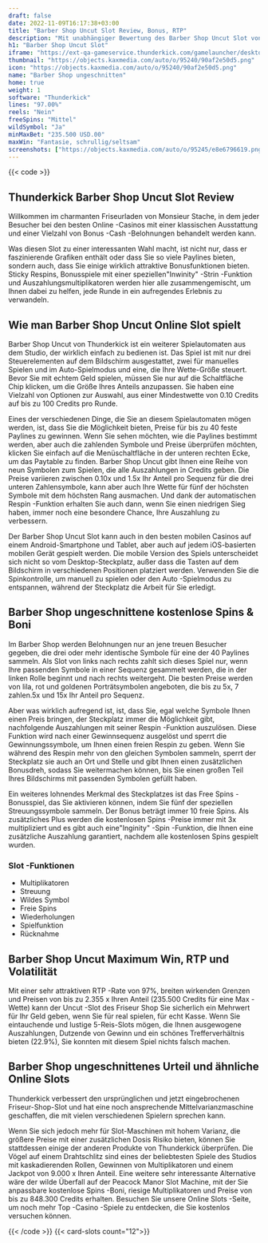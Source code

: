 ```yaml
---
draft: false
date: 2022-11-09T16:17:38+03:00
title: "Barber Shop Uncut Slot Review, Bonus, RTP"
description: "Mit unabhängiger Bewertung des Barber Shop Uncut Slot von Thunderkick können Sie kostenlos oder echtes Geld spielen und hier einen Bonus erhalten!"
h1: "Barber Shop Uncut Slot"
iframe: "https://ext-qa-gameservice.thunderkick.com/gamelauncher/desktopLauncher/external-lobby?gameId=tk-barbershop-a&container=container&operatorId=2"
thumbnail: "https://objects.kaxmedia.com/auto/o/95240/90af2e50d5.png"
icon: "https://objects.kaxmedia.com/auto/o/95240/90af2e50d5.png"
name: "Barber Shop ungeschnitten"
home: true
weight: 1
software: "Thunderkick"
lines: "97.00%"
reels: "Nein"
freeSpins: "Mittel"
wildSymbol: "Ja"
minMaxBet: "235.500 USD.00"
maxWin: "Fantasie, schrullig/seltsam"
screenshots: ["https://objects.kaxmedia.com/auto/o/95245/e8e6796619.png"]
---
```


{{< code >}}<h2>Thunderkick Barber Shop Uncut Slot Review</h2><p>Willkommen im charmanten Friseurladen von Monsieur Stache, in dem jeder Besucher bei den besten Online -Casinos mit einer klassischen Ausstattung und einer Vielzahl von Bonus -Cash -Belohnungen behandelt werden kann.</p><p>Was diesen Slot zu einer interessanten Wahl macht, ist nicht nur, dass er faszinierende Grafiken enthält oder dass Sie so viele Paylines bieten, sondern auch, dass Sie einige wirklich attraktive Bonusfunktionen bieten. Sticky Respins, Bonusspiele mit einer speziellen"Inwinity" -Strin -Funktion und Auszahlungsmultiplikatoren werden hier alle zusammengemischt, um Ihnen dabei zu helfen, jede Runde in ein aufregendes Erlebnis zu verwandeln.</p><h2>Wie man Barber Shop Uncut Online Slot spielt</h2><p>Barber Shop Uncut von Thunderkick ist ein weiterer Spielautomaten aus dem Studio, der wirklich einfach zu bedienen ist. Das Spiel ist mit nur drei Steuerelementen auf dem Bildschirm ausgestattet, zwei für manuelles Spielen und im Auto-Spielmodus und eine, die Ihre Wette-Größe steuert. Bevor Sie mit echtem Geld spielen, müssen Sie nur auf die Schaltfläche Chip klicken, um die Größe Ihres Anteils anzupassen. Sie haben eine Vielzahl von Optionen zur Auswahl, aus einer Mindestwette von 0.10 Credits auf bis zu 100 Credits pro Runde.</p><p>Eines der verschiedenen Dinge, die Sie an diesem Spielautomaten mögen werden, ist, dass Sie die Möglichkeit bieten, Preise für bis zu 40 feste Paylines zu gewinnen. Wenn Sie sehen möchten, wie die Paylines bestimmt werden, aber auch die zahlenden Symbole und Preise überprüfen möchten, klicken Sie einfach auf die Menüschaltfläche in der unteren rechten Ecke, um das Paytable zu finden. Barber Shop Uncut gibt Ihnen eine Reihe von neun Symbolen zum Spielen, die alle Auszahlungen in Credits geben. Die Preise variieren zwischen 0.10x und 1.5x Ihr Anteil pro Sequenz für die drei unteren Zahlensymbole, kann aber auch Ihre Wette für fünf der höchsten Symbole mit dem höchsten Rang ausmachen. Und dank der automatischen Respin -Funktion erhalten Sie auch dann, wenn Sie einen niedrigen Sieg haben, immer noch eine besondere Chance, Ihre Auszahlung zu verbessern.</p><p>Der Barber Shop Uncut Slot kann auch in den besten mobilen Casinos auf einem Android-Smartphone und Tablet, aber auch auf jedem iOS-basierten mobilen Gerät gespielt werden. Die mobile Version des Spiels unterscheidet sich nicht so vom Desktop-Steckplatz, außer dass die Tasten auf dem Bildschirm in verschiedenen Positionen platziert werden. Verwenden Sie die Spinkontrolle, um manuell zu spielen oder den Auto -Spielmodus zu entspannen, während der Steckplatz die Arbeit für Sie erledigt.</p><h2>Barber Shop ungeschnittene kostenlose Spins & Boni</h2><p>Im Barber Shop werden Belohnungen nur an jene treuen Besucher gegeben, die drei oder mehr identische Symbole für eine der 40 Paylines sammeln. Als Slot von links nach rechts zahlt sich dieses Spiel nur, wenn Ihre passenden Symbole in einer Sequenz gesammelt werden, die in der linken Rolle beginnt und nach rechts weitergeht. Die besten Preise werden von lila, rot und goldenen Porträtsymbolen angeboten, die bis zu 5x, 7 zahlen.5x und 15x Ihr Anteil pro Sequenz.</p><p>Aber was wirklich aufregend ist, ist, dass Sie, egal welche Symbole Ihnen einen Preis bringen, der Steckplatz immer die Möglichkeit gibt, nachfolgende Auszahlungen mit seiner Respin -Funktion auszulösen. Diese Funktion wird nach einer Gewinnsequenz ausgelöst und sperrt die Gewinnungssymbole, um Ihnen einen freien Respin zu geben. Wenn Sie während des Respin mehr von den gleichen Symbolen sammeln, sperrt der Steckplatz sie auch an Ort und Stelle und gibt Ihnen einen zusätzlichen Bonusdreh, sodass Sie weitermachen können, bis Sie einen großen Teil Ihres Bildschirms mit passenden Symbolen gefüllt haben.</p><p>Ein weiteres lohnendes Merkmal des Steckplatzes ist das Free Spins -Bonusspiel, das Sie aktivieren können, indem Sie fünf der speziellen Streuungssymbole sammeln. Der Bonus beträgt immer 10 freie Spins. Als zusätzliches Plus werden die kostenlosen Spins -Preise immer mit 3x multipliziert und es gibt auch eine"Inginity" -Spin -Funktion, die Ihnen eine zusätzliche Auszahlung garantiert, nachdem alle kostenlosen Spins gespielt wurden.</p><h3>
Slot -Funktionen</h3><ul>
<li></span>
Multiplikatoren</li>
<li></span>
Streuung</li>
<li></span>
Wildes Symbol</li>
<li></span>
Freie Spins</li>
<li></span>
Wiederholungen</li>
<li></span>
Spielfunktion</li>
<li></span>
Rücknahme</li></ul><h2>Barber Shop Uncut Maximum Win, RTP und Volatilität</h2><p>Mit einer sehr attraktiven RTP -Rate von 97%, breiten wirkenden Grenzen und Preisen von bis zu 2.355 x Ihren Anteil (235.500 Credits für eine Max -Wette) kann der Uncut -Slot des Friseur Shop Sie sicherlich ein Mehrwert für Ihr Geld geben, wenn Sie für real spielen, für echt Kasse. Wenn Sie eintauchende und lustige 5-Reis-Slots mögen, die Ihnen ausgewogene Auszahlungen, Dutzende von Gewinn und ein schönes Trefferverhältnis bieten (22.9%), Sie konnten mit diesem Spiel nichts falsch machen.</p><h2>Barber Shop ungeschnittenes Urteil und ähnliche Online Slots</h2><p>Thunderkick verbessert den ursprünglichen und jetzt eingebrochenen Friseur-Shop-Slot und hat eine noch ansprechende Mittelvarianzmaschine geschaffen, die mit vielen verschiedenen Spielern sprechen kann.</p><p>Wenn Sie sich jedoch mehr für Slot-Maschinen mit hohem Varianz, die größere Preise mit einer zusätzlichen Dosis Risiko bieten, können Sie stattdessen einige der anderen Produkte von Thunderkick überprüfen. Die Vögel auf einem Drahtschlitz sind eines der beliebtesten Spiele des Studios mit kaskadierenden Rollen, Gewinnen von Multiplikatoren und einem Jackpot von 9.000 x Ihren Anteil. Eine weitere sehr interessante Alternative wäre der wilde Überfall auf der Peacock Manor Slot Machine, mit der Sie anpassbare kostenlose Spins -Boni, riesige Multiplikatoren und Preise von bis zu 848.300 Credits erhalten. Besuchen Sie unsere Online Slots -Seite, um noch mehr Top -Casino -Spiele zu entdecken, die Sie kostenlos versuchen können.</p>{{< /code >}}
{{< card-slots count="12">}}